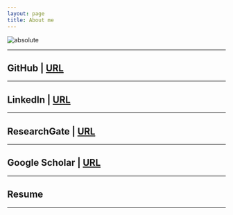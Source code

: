 ```yaml
---
layout: page
title: About me
---
```

<img data-action="zoom" src='{{ "https://userdyk-github.github.io/About%20me/assets/img/userdyk.jpg" | relative_url }}' alt='absolute'>
<hr>

## GitHub | [URL](https://github.com/aglipthhau/)
<hr>



## LinkedIn | [URL](https://www.linkedin.com/in/userdyk/)
<hr>



## ResearchGate | [URL](https://www.researchgate.net/profile/Dongmyeong_Lee2)
<hr>



## Google Scholar | [URL]()
<hr>



## Resume

<hr>
